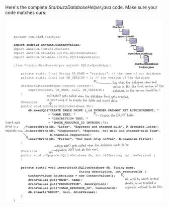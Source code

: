 Here's the complete *StarbuzzDatabaseHelper.java* code. Make sure your code matches ours: 

![](.guides/img/27.png)

